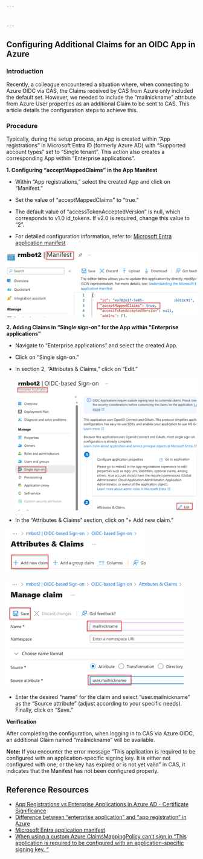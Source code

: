 ```yaml
---


---
```


<h2 id="configuring--additional--claims--for--an--oidc--app--in--azure">Configuring  Additional  Claims  for  an  OIDC  App  in  Azure</h2>
<h3 id="introduction">Introduction</h3>
<p>Recently,  a  colleague  encountered  a  situation  where,  when  connecting  to  Azure  OIDC  via  CAS,  the  Claims  received  by  CAS  from  Azure  only  included  the  default  set.  However,  we  needed  to  include  the  “mailnickname”  attribute  from  Azure  User  properties  as  an  additional  Claim  to  be  sent  to  CAS.  This  article  details  the  configuration  steps  to  achieve  this.</p>
<h3 id="procedure">Procedure</h3>
<p>Typically,  during  the  setup  process,  an  App  is  created  within  “App  registrations”  in  Microsoft  Entra  ID  (formerly  Azure  AD)  with  “Supported  account  types”  set  to  “Single  tenant”.  This  action  also  creates  a  corresponding  App  within  “Enterprise  applications”.</p>
<p><strong>1.  Configuring  “acceptMappedClaims”  in  the  App  Manifest</strong></p>
<ul>
<li>
<p>Within  “App  registrations,”  select  the  created  App  and  click  on  “Manifest.”</p>
</li>
<li>
<p>Set  the  value  of  “acceptMappedClaims”  to  “true.”</p>
</li>
<li>
<p>The  default  value  of  “accessTokenAcceptedVersion”  is  null,  which  corresponds  to  v1.0  id_tokens.  If  v2.0  is  required,  change  this  value  to  “2”.</p>
</li>
<li>
<p>For  detailed  configuration  information,  refer  to:  <a href="https://learn.microsoft.com/en-us/entra/identity-platform/reference-app-manifest?WT.mc_id=Portal-Microsoft_AAD_RegisteredApps">Microsoft  Entra  application  manifest</a></p>
</li>
</ul>
<p><img src="https://github.com/albert-projects/azure_projects/blob/master/OIDC_Add_Claims_SSO/oidc01.png" alt="OIDC"></p>
<p><strong>2.  Adding  Claims  in  “Single  sign-on”  for  the  App  within  "Enterprise  applications"</strong></p>
<ul>
<li>
<p>Navigate  to  “Enterprise  applications”  and  select  the  created  App.</p>
</li>
<li>
<p>Click  on  “Single  sign-on.”</p>
</li>
<li>
<p>In  section  2,  “Attributes  &amp;  Claims,”  click  on  “Edit.”</p>
<p><img src="https://github.com/albert-projects/azure_projects/blob/master/OIDC_Add_Claims_SSO/oidc02.png" alt="OIDC"></p>
</li>
<li>
<p>In  the  “Attributes  &amp;  Claims”  section,  click  on  “+  Add  new  claim.”</p>
</li>
</ul>
<p><img src="https://github.com/albert-projects/azure_projects/blob/master/OIDC_Add_Claims_SSO/oidc03.png" alt="OIDC"></p>
<p><img src="https://github.com/albert-projects/azure_projects/blob/master/OIDC_Add_Claims_SSO/oidc04.png" alt="OIDC"></p>
<ul>
<li>Enter  the  desired  “name”  for  the  claim  and  select  “user.mailnickname”  as  the  “Source  attribute”  (adjust  according  to  your  specific  needs).  Finally,  click  on  “Save.”</li>
</ul>
<p><strong>Verification</strong></p>
<p>After  completing  the  configuration,  when  logging  in  to  CAS  via  Azure  OIDC,  an  additional  Claim  named  “mailnickname”  will  be  available.</p>
<p><strong>Note:</strong>  If  you  encounter  the  error  message  “This  application  is  required  to  be  configured  with  an  application-specific  signing  key.  It  is  either  not  configured  with  one,  or  the  key  has  expired  or  is  not  yet  valid”  in  CAS,  it  indicates  that  the  Manifest  has  not  been  configured  properly.</p>
<h2 id="reference--resources">Reference  Resources</h2>
<ul>
<li><a href="https://learn.microsoft.com/en-us/answers/questions/390941/app-registrations-vs-enterprise-applications-in-az">App Registrations vs Enterprise Applications in Azure AD - Certificate Significance</a></li>
<li><a href="https://stackoverflow.com/questions/54071385/difference-between-enterprise-application-and-app-registration-in-azure">Difference between “enterprise application” and “app registration” in Azure</a></li>
<li><a href="https://learn.microsoft.com/en-us/entra/identity-platform/reference-app-manifest?WT.mc_id=Portal-Microsoft_AAD_RegisteredApps">Microsoft  Entra  application  manifest</a></li>
<li><a href="https://stackoverflow.com/questions/73746617/when-using-a-custom-azure-claimsmappingpolicy-cant-sign-in-this-application-is">When using a custom Azure ClaimsMappingPolicy can’t sign in “This application is required to be configured with an application-specific signing key. “</a></li>
</ul>

